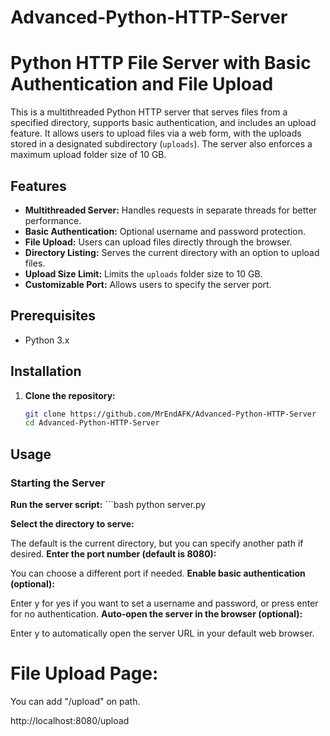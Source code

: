 # Advanced-Python-HTTP-Server

# Python HTTP File Server with Basic Authentication and File Upload

This is a multithreaded Python HTTP server that serves files from a specified directory, supports basic authentication, and includes an upload feature. It allows users to upload files via a web form, with the uploads stored in a designated subdirectory (`uploads`). The server also enforces a maximum upload folder size of 10 GB.

## Features

- **Multithreaded Server:** Handles requests in separate threads for better performance.
- **Basic Authentication:** Optional username and password protection.
- **File Upload:** Users can upload files directly through the browser.
- **Directory Listing:** Serves the current directory with an option to upload files.
- **Upload Size Limit:** Limits the `uploads` folder size to 10 GB.
- **Customizable Port:** Allows users to specify the server port.

## Prerequisites

- Python 3.x

## Installation

1. **Clone the repository:**
   ```bash
   git clone https://github.com/MrEndAFK/Advanced-Python-HTTP-Server
   cd Advanced-Python-HTTP-Server

## Usage

### Starting the Server

**Run the server script:**
        ```bash
        python server.py

**Select the directory to serve:**

The default is the current directory, but you can specify another path if desired.
**Enter the port number (default is 8080):**

You can choose a different port if needed.
**Enable basic authentication (optional):**

Enter y for yes if you want to set a username and password, or press enter for no authentication.
**Auto-open the server in the browser (optional):**

Enter y to automatically open the server URL in your default web browser.

# File Upload Page:
You can add "/upload" on path.

http://localhost:8080/upload